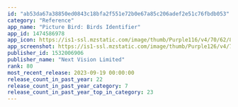 ```yaml
---
id: "ab53da67a38850ed0843c18bfa2f551e72b0e67a85c206adef2e51c76fbdb053"
category: "Reference"
app_name: "Picture Bird: Birds Identifier"
app_id: 1474586978
app_icon: https://is1-ssl.mzstatic.com/image/thumb/Purple116/v4/70/62/87/7062876e-06c0-5490-d9ec-3b132057f6ce/AppIcon-0-1x_U007emarketing-0-7-0-85-220.png/1024x1024bb.png
app_screenshot: https://is1-ssl.mzstatic.com/image/thumb/Purple126/v4/78/bd/6e/78bd6ed9-8d9c-1789-912c-9c7eb0e93aec/e9ee7d67-70e2-4290-b11b-a81aa6e4c066_1.jpg/1242x2688bb.png
publisher_id: 1532006906
publisher_name: "Next Vision Limited"
rank: 80
most_recent_release: 2023-09-19 00:00:00
release_count_in_past_year: 22
release_count_in_past_year_category: 7
release_count_in_past_year_top_in_category: 23
---
```

